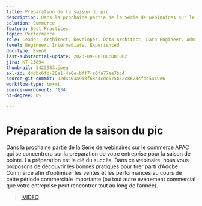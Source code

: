 ```yaml
---
title: Préparation de la saison du pic
description: Dans la prochaine partie de la Série de webinaires sur le commerce APAC qui se concentrera sur la préparation de votre entreprise pour la saison de pointe. La préparation est la clé du succès. Dans ce webinaire, nous vous proposons de découvrir les bonnes pratiques pour tirer parti d’Adobe Commerce afin d’optimiser les ventes et les performances au cours de cette période commerciale importante (ou tout autre événement commercial que votre entreprise peut rencontrer tout au long de l’année).
solution: Commerce
feature: Best Practices
topic: Performance
role: Leader, Architect, Developer, Data Architect, Data Engineer, Admin, User
level: Beginner, Intermediate, Experienced
doc-type: Event
last-substantial-update: 2023-09-08T00:00:00Z
jira: KT-13894
thumbnail: 3423983.jpeg
exl-id: d4dbc6fd-20a1-4e0e-bff7-a6fa77ae7bc4
source-git-commit: 92d4404a950f68a4cdc675b52c8623cfdd54c9e6
workflow-type: tm+mt
source-wordcount: '134'
ht-degree: 0%

---
```


# Préparation de la saison du pic

Dans la prochaine partie de la Série de webinaires sur le commerce APAC qui se concentrera sur la préparation de votre entreprise pour la saison de pointe. La préparation est la clé du succès. Dans ce webinaire, nous vous proposons de découvrir les bonnes pratiques pour tirer parti d’Adobe Commerce afin d’optimiser les ventes et les performances au cours de cette période commerciale importante (ou tout autre événement commercial que votre entreprise peut rencontrer tout au long de l’année).

>[!VIDEO](https://video.tv.adobe.com/v/3423983/?learn=on)
